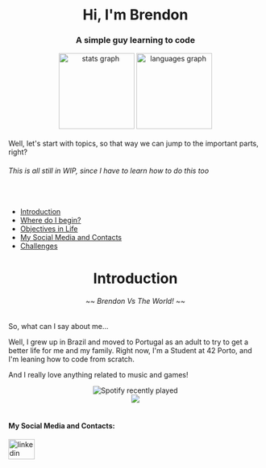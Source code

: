 <h1 align="center">Hi, I'm Brendon</h1>
<h3 align="center">A simple guy learning to code</h3>
<div align="center">
  <img src="https://github-readme-stats.vercel.app/api?username=brennm2&hide_title=false&hide_rank=false&show_icons=true&include_all_commits=true&count_private=true&disable_animations=false&theme=dracula&locale=en&hide_border=false&order=1" height="150" alt="stats graph"  />
  <img src="https://github-readme-stats.vercel.app/api/top-langs?username=brennm2&locale=en&hide_title=false&layout=compact&card_width=320&langs_count=5&theme=dracula&hide_border=false&order=2" height="150" alt="languages graph"  />
</div>
<br>
Well, let's start with topics, so that way we can jump to the important parts, right?

###### <em> This is all still in WIP, since I have to learn how to do this too</em>
<br>


  - [Introduction](#introduction)
  - [Where do I begin?](#social)
  - [Objectives in Life](#objectives-in-life)
  - [My Social Media and Contacts](#my-social-media-and-contacts)
  - [Challenges](#challenges)

<a id="introduction"></a>
<h1 align="center" id="introduction">Introduction</h1> 
<h6 align="center">~~ Brendon Vs The World! ~~</h6>

So, what can I say about me...

Well, I grew up in Brazil and moved to Portugal as an adult to try to get a better life for me and my family. Right now, I'm a Student at 42 Porto, and I'm leaning how to code from scratch.

And I really love anything related to music and games!

<div align="center">
  <img src="https://spotify-recently-played-readme.vercel.app/api?user=the_smokerbr" alt="Spotify recently played"/>
  <br>
  <img src="https://github-readme-steam-status.vercel.app/status/?steamid=76561198067860521&show_in_game_bg=true&show_recent_game_bg=true"/>
</div>
<div align="left">

<br>

#### My Social Media and Contacts:

  <a href="https://www.linkedin.com/in/brendon-vianna/" target="_blank">
    <img src="https://raw.githubusercontent.com/maurodesouza/profile-readme-generator/master/src/assets/icons/social/linkedin/default.svg" width="52" height="40" alt="linkedin logo"  />
  </a>
  </a>
</div>
</div>

<!---
brennm2/brennm2 is a ✨ special ✨ repository because its `README.md` (this file) appears on your GitHub profile.
You can click the Preview link to take a look at your changes.
--->
